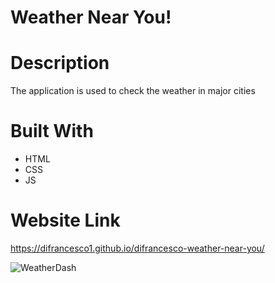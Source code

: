 # Weather Near You!

# Description
The application is used to check the weather in major cities

# Built With
- HTML
- CSS
- JS

# Website Link
https://difrancesco1.github.io/difrancesco-weather-near-you/


![WeatherDash](https://user-images.githubusercontent.com/90358453/158052946-31e0956d-b862-4573-85b3-7cf668169ae8.PNG)
